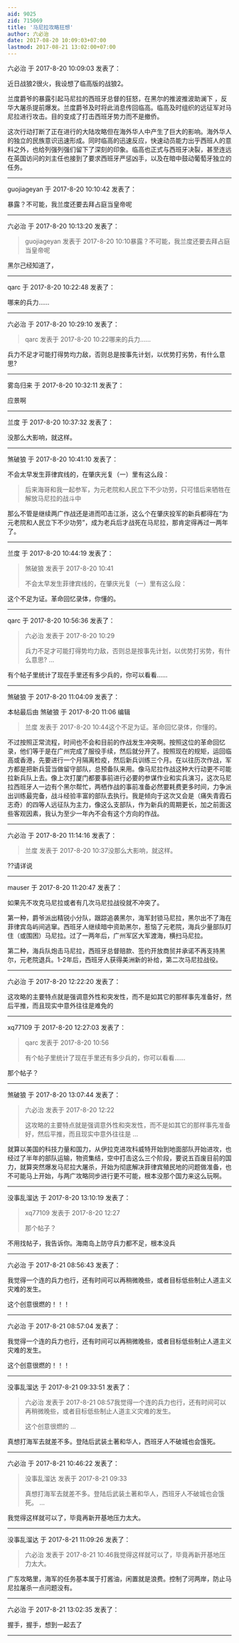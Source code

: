 ```yaml
---
aid: 9025
zid: 715069
title: '马尼拉攻略狂想'
author: 六必治
date: 2017-08-20 10:09:03+07:00
lastmod: 2017-08-21 13:02:00+07:00
---
```


六必治 于 2017-8-20 10:09:03 发表了：

近日战狼2很火，我设想了临高版的战狼2。

兰度爵爷的暴露引起马尼拉的西班牙总督的狂怒，在黑尔的推波推波助澜下 ，反华大屠杀提前爆发。兰度爵爷及时将此消息传回临高。临高及时组织的远征军对马尼拉进行攻击。目的变成了打击西班牙势力而不是撤侨。

这次行动打断了正在进行的大陆攻略但在海外华人中产生了巨大的影响。海外华人的独立的民族意识迅速形成。同时临高的迅速反应，快速动员能力出乎西班人的意料之外，也给列强列强们留下了深刻的印象。临高也正式与西班牙决裂，甚至连远在英国访问的刘主任也接到了要求西班牙严惩凶手，以及在暗中鼓动葡萄牙独立的任务。

---------

guojiageyan 于 2017-8-20 10:10:42 发表了：

暴露？不可能，我兰度还要去拜占庭当皇帝呢

---------

六必治 于 2017-8-20 10:13:20 发表了：

> guojiageyan 发表于 2017-8-20 10:10暴露？不可能，我兰度还要去拜占庭当皇帝呢



黑尔己经知道了，

---------

qarc 于 2017-8-20 10:22:48 发表了：

哪来的兵力……

---------

六必治 于 2017-8-20 10:29:10 发表了：

> qarc 发表于 2017-8-20 10:22哪来的兵力……



兵力不足才可能打得势均力敌，否则总是按事先计划，以优势打劣势，有什么意思?

---------

雾岛归来 于 2017-8-20 10:32:11 发表了：

应景啊

---------

兰度 于 2017-8-20 10:37:32 发表了：

没那么大影响，就这样。

---------

煞破狼 于 2017-8-20 10:41:10 发表了：

不会太早发生菲律宾线的，在肇庆光复（一）里有这么段：


> 
> 后来海哥和我一起参军，为元老院和人民立下不少功劳，只可惜后来牺牲在解放马尼拉的战斗中



那么不管是继续两广作战还是进而叩击江浙，这么个在肇庆投军的新兵都得在“为元老院和人民立下不少功劳”，成为老兵后才战死在马尼拉，那肯定得再过一两年了。

---------

兰度 于 2017-8-20 10:44:19 发表了：

> 煞破狼 发表于 2017-8-20 10:41
> 
> 不会太早发生菲律宾线的，在肇庆光复（一）里有这么段：



这个不足为证。革命回忆录体，你懂的。

---------

qarc 于 2017-8-20 10:56:36 发表了：

> 六必治 发表于 2017-8-20 10:29
> 
> 兵力不足才可能打得势均力敌，否则总是按事先计划，以优势打劣势，有什么意思? ...



有个帖子里统计了现在手里还有多少兵的，你可以看看……

---------

煞破狼 于 2017-8-20 11:04:09 发表了：

本帖最后由 煞破狼 于 2017-8-20 11:06 编辑 


> 
> 兰度 发表于 2017-8-20 10:44这个不足为证。革命回忆录体，你懂的。



不过按照正常流程，时间也不会和目前的作战发生冲突啊。按照这位的革命回忆录，他们等于是在广州完成了服役手续，然后就分开了。按照现在的规矩，运回临高或香港，先要进行一个月隔离检疫，然后新兵训练三个月。在以往历次作战，军方都是把新兵营当做留守部队，总预备队来用。像马尼拉作战这种大行动更不可能拉新兵队上去。像上次打厦门都要事前进行必要的参谋作业和实兵演习，这次马尼拉西班牙人一边有个黑尔帮忙，两栖作战的事前准备必然要耗费更多时间，力争派出训练最完备，战斗经验丰富的部队去执行。我是倾向于这次又会是（痛失青霞石志奇）的四等人远征队为主力，像这么支部队，作为新兵的周期更长，加之前面这些客观因素，我认为至少一年內不会有这个方向的作战。

---------

六必治 于 2017-8-20 11:14:16 发表了：

> 兰度 发表于 2017-8-20 10:37没那么大影响，就这样。



??请详说

---------

mauser 于 2017-8-20 11:20:47 发表了：

如果先不攻克马尼拉或者有几次马尼拉战役就不冲突了。

第一种，爵爷派出精锐小分队，跟踪追袭黑尔，海军封锁马尼拉，黑尔出不了海在菲律宾岛屿间逃窜。西班牙人继续暗中资助黑尔，惹恼了元老院，海兵少量部队盯住（或围困）马尼拉。过了一两年后，广州军区大军渡海，横扫马尼拉。

第二种，海兵队炮击马尼拉，西班牙总督赔款、签约开放商贸并承诺不再支持黑尔，元老院退兵。1-2年后，西班牙人获得美洲新的补给，第二次马尼拉战役。

---------

六必治 于 2017-8-20 12:22:20 发表了：

这攻略的主要特点就是强调意外性和突发性，而不是如其它的那样事先准备好，然后平推，而且现实中意外往往是难免的

---------

xq77109 于 2017-8-20 12:27:03 发表了：

> qarc 发表于 2017-8-20 10:56
> 
> 有个帖子里统计了现在手里还有多少兵的，你可以看看……



那个帖子？

---------

煞破狼 于 2017-8-20 13:07:44 发表了：

> 六必治 发表于 2017-8-20 12:22
> 
> 这攻略的主要特点就是强调意外性和突发性，而不是如其它的那样事先准备好，然后平推，而且现实中意外往往是 ...



就算以美国的科技力量和国力，从伊拉克进攻科威特开始到地面部队开始进攻，也经过了半年的部队运输，物资集结，空中打击这么三个阶段，要说五百废目前的国力，就算突然爆发马尼拉大屠杀，开始为彻底解决菲律宾殖民地的问题做准备，也不可能马上开始，与两广攻略同步进行更不可能，根本没那个国力来这么玩啊。

---------

没事乱溜达 于 2017-8-20 13:10:19 发表了：

> xq77109 发表于 2017-8-20 12:27
> 
> 那个帖子？



不用找帖子，我告诉你。海南岛上防守兵力都不足，根本没兵

---------

六必治 于 2017-8-21 08:56:43 发表了：

我觉得一个连的兵力也行，还有时间可以再稍微晚些，或者目标低些制止人道主义灾难的发生。

这个创意很燃的！！！

---------

六必治 于 2017-8-21 08:57:04 发表了：

我觉得一个连的兵力也行，还有时间可以再稍微晚些，或者目标低些制止人道主义灾难的发生。

这个创意很燃的！！！

---------

没事乱溜达 于 2017-8-21 09:33:51 发表了：

> 六必治 发表于 2017-8-21 08:57我觉得一个连的兵力也行，还有时间可以再稍微晚些，或者目标低些制止人道主义灾难的发生。
> 
> 这个创意很燃的 ...



真想打海军去就差不多。登陆后武装土著和华人，西班牙人不破城也会饿死。

---------

六必治 于 2017-8-21 10:46:22 发表了：

> 没事乱溜达 发表于 2017-8-21 09:33
> 
> 真想打海军去就差不多。登陆后武装土著和华人，西班牙人不破城也会饿死。 ...



我觉得这样就可以了，毕竟再新开基地压力太大。

---------

没事乱溜达 于 2017-8-21 11:09:26 发表了：

> 六必治 发表于 2017-8-21 10:46我觉得这样就可以了，毕竟再新开基地压力太大。



广东攻略里，海军的任务基本属于打酱油，闲置就是浪费。控制了河两岸，防止马尼拉屠杀一点问题没有。

---------

六必治 于 2017-8-21 13:02:35 发表了：

握手，握手，想到一起去了

---------

